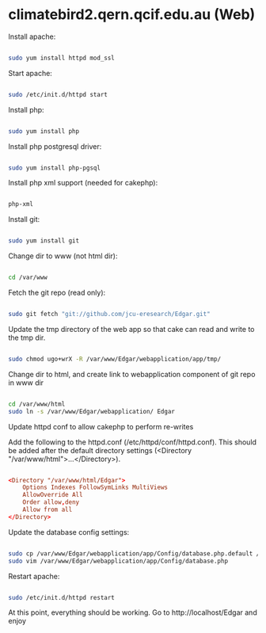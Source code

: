 climatebird2.qern.qcif.edu.au (Web)
====================================

Install apache:

```bash

sudo yum install httpd mod_ssl
```

Start apache:

```bash

sudo /etc/init.d/httpd start
```

Install php:

```bash

sudo yum install php
```

Install php postgresql driver:

```bash

sudo yum install php-pgsql
```

Install php xml support (needed for cakephp):

```bash

php-xml
```

Install git:

```bash

sudo yum install git
```

Change dir to www (not html dir):

```bash

cd /var/www
```

Fetch the git repo (read only):

```bash

sudo git fetch "git://github.com/jcu-eresearch/Edgar.git"
```

Update the tmp directory of the web app so that cake can read and write to the tmp dir.

```bash

sudo chmod ugo+wrX -R /var/www/Edgar/webapplication/app/tmp/
```

Change dir to html, and create link to webapplication component of git repo in www dir

```bash

cd /var/www/html
sudo ln -s /var/www/Edgar/webapplication/ Edgar
```

Update httpd conf to allow cakephp to perform re-writes

Add the following to the httpd.conf (/etc/httpd/conf/httpd.conf).
This should be added after the default directory settings (&lt;Directory "/var/www/html"&gt;&hellip;&lt;/Directory&gt;).

```conf

<Directory "/var/www/html/Edgar">
    Options Indexes FollowSymLinks MultiViews
    AllowOverride All
    Order allow,deny
    Allow from all
</Directory>
```
Update the database config settings:

```bash

sudo cp /var/www/Edgar/webapplication/app/Config/database.php.default /var/www/Edgar/webapplication/app/Config/database.php
sudo vim /var/www/Edgar/webapplication/app/Config/database.php
```

Restart apache:

```bash

sudo /etc/init.d/httpd restart
```

At this point, everything should be working. Go to http://localhost/Edgar and enjoy
